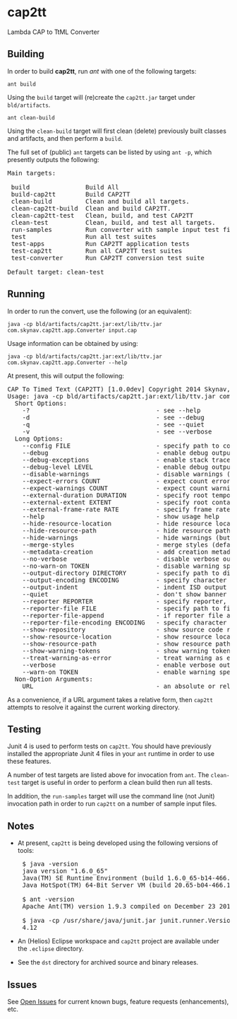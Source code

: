 # cap2tt

Lambda CAP to TtML Converter

## Building

In order to build **cap2tt**, run *ant* with one of the following targets:

`ant build`

Using the `build` target will (re)create the `cap2tt.jar` target under `bld/artifacts`.

`ant clean-build`

Using the `clean-build` target will first clean (delete) previously built classes and artifacts, and then perform a `build`.

The full set of (public) `ant` targets can be listed by using `ant -p`, which presently outputs the following:

<pre>
Main targets:

 build               Build All
 build-cap2tt        Build CAP2TT
 clean-build         Clean and build all targets.
 clean-cap2tt-build  Clean and build CAP2TT.
 clean-cap2tt-test   Clean, build, and test CAP2TT
 clean-test          Clean, build, and test all targets.
 run-samples         Run converter with sample input test files
 test                Run all test suites
 test-apps           Run CAP2TT application tests
 test-cap2tt         Run all CAP2TT test suites
 test-converter      Run CAP2TT conversion test suite

Default target: clean-test
</pre>

## Running

In order to run the convert, use the following (or an equivalent):

`java -cp bld/artifacts/cap2tt.jar:ext/lib/ttv.jar com.skynav.cap2tt.app.Converter input.cap`

Usage information can be obtained by using:

`java -cp bld/artifacts/cap2tt.jar:ext/lib/ttv.jar com.skynav.cap2tt.app.Converter --help`

At present, this will output the following:

<pre>
CAP To Timed Text (CAP2TT) [1.0.0dev] Copyright 2014 Skynav, Inc.
Usage: java -cp bld/artifacts/cap2tt.jar:ext/lib/ttv.jar com.skynav.cap2tt.app.Converter [options] URL*
  Short Options:
    -?                                  - see --help
    -d                                  - see --debug
    -q                                  - see --quiet
    -v                                  - see --verbose
  Long Options:
    --config FILE                       - specify path to configuration file
    --debug                             - enable debug output (may be specified multiple times to increase debug level)
    --debug-exceptions                  - enable stack traces on exceptions (implies --debug)
    --debug-level LEVEL                 - enable debug output at specified level (default: 0)
    --disable-warnings                  - disable warnings (both hide and don't count warnings)
    --expect-errors COUNT               - expect count errors or -1 meaning unspecified expectation (default: -1)
    --expect-warnings COUNT             - expect count warnings or -1 meaning unspecified expectation (default: -1)
    --external-duration DURATION        - specify root temporal extent duration for document processing context
    --external-extent EXTENT            - specify root container region extent for document processing context
    --external-frame-rate RATE          - specify frame rate for document processing context
    --help                              - show usage help
    --hide-resource-location            - hide resource location (default: show)
    --hide-resource-path                - hide resource path (default: show)
    --hide-warnings                     - hide warnings (but count them)
    --merge-styles                      - merge styles (default: don't merge)
    --metadata-creation                 - add creation metadata (default: don't add)
    --no-verbose                        - disable verbose output (resets verbosity level to 0)
    --no-warn-on TOKEN                  - disable warning specified by warning TOKEN, where multiple instances of this option may be specified
    --output-directory DIRECTORY        - specify path to directory where ISD output is to be written
    --output-encoding ENCODING          - specify character encoding of ISD output (default: UTF-8)
    --output-indent                     - indent ISD output (default: no indent)
    --quiet                             - don't show banner
    --reporter REPORTER                 - specify reporter, where REPORTER is null|text|xml (default: text)
    --reporter-file FILE                - specify path to file to which reporter output is to be written
    --reporter-file-append              - if reporter file already exists, then append output to it
    --reporter-file-encoding ENCODING   - specify character encoding of reporter output (default: utf-8)
    --show-repository                   - show source code repository information
    --show-resource-location            - show resource location (default: show)
    --show-resource-path                - show resource path (default: show)
    --show-warning-tokens               - show warning tokens (use with --verbose to show more details)
    --treat-warning-as-error            - treat warning as error (overrides --disable-warnings)
    --verbose                           - enable verbose output (may be specified multiple times to increase verbosity level)
    --warn-on TOKEN                     - enable warning specified by warning TOKEN, where multiple instances of this option may be specified
  Non-Option Arguments:
    URL                                 - an absolute or relative URL; if relative, resolved against current working directory
</pre>

As a convenience, if a URL argument takes a relative form, then `cap2tt` attempts to resolve it against the current working directory.

## Testing

Junit 4 is used to perform tests on `cap2tt`. You should have previously installed the appropriate Junit 4 files in your `ant` runtime in order to use these features.

A number of test targets are listed above for invocation from `ant`. The `clean-test` target is useful in order to perform a clean build then run all tests.

In addition, the `run-samples` target will use the command line (not Junit) invocation path in order to run `cap2tt` on a number of sample input files.

## Notes

 * At present, `cap2tt` is being developed using the following versions of tools:

<pre>
    $ java -version
    java version "1.6.0_65"
    Java(TM) SE Runtime Environment (build 1.6.0_65-b14-466.1-11M4716)
    Java HotSpot(TM) 64-Bit Server VM (build 20.65-b04-466.1, mixed mode)

    $ ant -version
    Apache Ant(TM) version 1.9.3 compiled on December 23 2013

    $ java -cp /usr/share/java/junit.jar junit.runner.Version
    4.12
</pre>

 * An (Helios) Eclipse workspace and `cap2tt` project are available under the `.eclipse` directory.

 * See the `dst` directory for archived source and binary releases.

## Issues

See [Open Issues](http://github.com/skynav/cap2tt/issues?state=open) for current known bugs, feature requests (enhancements), etc.

